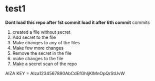 # test1

******Dont load this repo after 1st commit load it after 6th commit******
commits
1. created a file without secret
2. Add secret to the file
3. Make changes to any of the files
4. Make few more changes
5. Remove the secret in the file
6. make changes to the file
7. Make a secret scan of the repo

AIZA KEY = AIza1234567890AbCdEfGhIjKlMnOpQrStUvW
